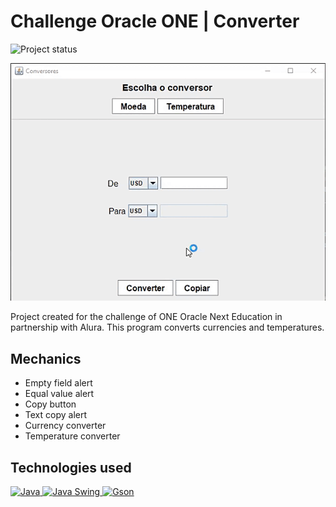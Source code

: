 # Challenge Oracle ONE | Converter

<img alt="Project status" title="Project status" src="https://badgen.net/badge/status/complete/green?icon=github">

!['Conversion program'](./public/conversion-program.gif 'Conversion program')

Project created for the challenge of ONE Oracle Next Education in partnership with Alura. This program converts currencies and temperatures.

## Mechanics

- Empty field alert
- Equal value alert
- Copy button
- Text copy alert
- Currency converter
- Temperature converter

## Technologies used
<a target="_blank" href="https://www.java.com/pt-BR/">
<img alt="Java" title="Java" src="https://img.shields.io/badge/java-%23ED8B00.svg?style=for-the-badge&logo=openjdk&logoColor=white">
</a>
<a target="_blank" href="https://docs.oracle.com/javase/8/docs/api/javax/swing/package-summary.html">
<img alt="Java Swing" title="Java Swing" src="https://img.shields.io/badge/Java Swing-%23E8B00?style=for-the-badge&logoColor=4FC08D">
</a>
<a target="_blank" href="https://github.com/google/gson">
<img alt="Gson" title="Gson" src="https://img.shields.io/badge/Gson-35495E?style=for-the-badge&logoColor=4FC08D">
</a>
